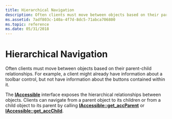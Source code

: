 ```yaml
---
title: Hierarchical Navigation
description: Often clients must move between objects based on their parent-child relationships. For example, a client might already have information about a toolbar control, but not have information about the buttons contained within it.
ms.assetid: 7adf803c-140a-4f7d-8dc5-71abca706800
ms.topic: reference
ms.date: 05/31/2018
---
```


# Hierarchical Navigation

Often clients must move between objects based on their parent-child relationships. For example, a client might already have information about a toolbar control, but not have information about the buttons contained within it.

The [**IAccessible**](/windows/desktop/api/oleacc/nn-oleacc-iaccessible) interface exposes the hierarchical relationships between objects. Clients can navigate from a parent object to its children or from a child object to its parent by calling [**IAccessible::get\_accParent**](/windows/desktop/api/Oleacc/nf-oleacc-iaccessible-get_accparent) or [**IAccessible::get\_accChild**](/windows/desktop/api/Oleacc/nf-oleacc-iaccessible-get_accchild).

 

 




